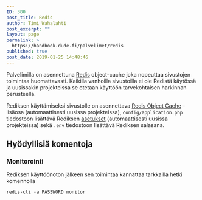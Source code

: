 ```yaml
---
ID: 380
post_title: Redis
author: Timi Wahalahti
post_excerpt: ""
layout: page
permalink: >
  https://handbook.dude.fi/palvelimet/redis
published: true
post_date: 2019-01-25 14:48:46
---
```

Palvelimilla on asennettuna <a href="https://redis.io/">Redis</a> object-cache joka nopeuttaa sivustojen toimintaa huomattavasti. Kaikilla vanhoilla sivustoilla ei ole Redistä käytössä ja uusissakin projekteissa se otetaan käyttöön tarvekohtaisen harkinnan perusteella.

Rediksen käyttämiseksi sivustolle on asennettava <a href="https://wordpress.org/plugins/redis-cache/">Redis Object Cache</a> -lisäosa (automaattisesti uusissa projekteissa), <code>config/application.php</code> tiedostoon lisättävä Rediksen <a href="https://github.com/digitoimistodude/dudestack/blob/5f0c2f6b4d676403e7265e24601faf23c269afd6/config/application.php#L51-L61">asetukset</a> (automaattisesti uusissa projekteissa) sekä <code>.env</code> tiedostoon lisättävä Rediksen salasana.
<h2>Hyödyllisiä komentoja</h2>
<h3>Monitorointi</h3>
Rediksen käyttöönoton jälkeen sen toimintaa kannattaa tarkkailla hetki komennolla
<pre class="language-bash"><code class="language-bash">redis-cli -a PASSWORD monitor</code></pre>